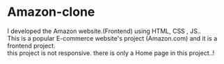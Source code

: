 # Amazon-clone
I developed the Amazon website.(Frontend)
using HTML, CSS , JS..
<br>
This is a popular E-commerce website's project (Amazon.com) and it is a frontend project.<br>
this project is not responsive. there is only a Home page in this project..!
